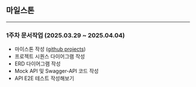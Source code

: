 ## 마일스톤

---

### 1주차 문서작업 (2025.03.29 ~ 2025.04.04)
- 마이스톤 작성 ([github projects](https://github.com/users/kimbro97/projects/3/views/2))
- 프로젝트 시퀀스 다이어그램 작성
- ERD 다이어그램 작성
- Mock API 및 Swagger-API 코드 작성
- API E2E 테스트 작성해보기
